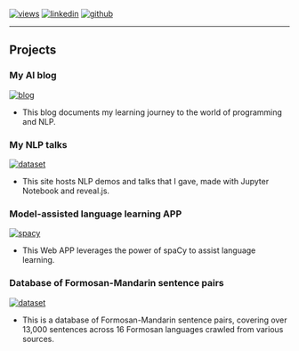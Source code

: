 [![views](https://hits.seeyoufarm.com/api/count/incr/badge.svg?url=https%3A%2F%2Fgithub.com%2Fhoward-haowen%2Fhoward-haowen.github.io&count_bg=%2367E805&title_bg=%23555555&icon=grav.svg&icon_color=%2367E805&title=Visitors&edge_flat=false)](https://hits.seeyoufarm.com) [![linkedin](https://img.shields.io/badge/View-My_LinkedIn-0A66C2?style=flat&logo=linkedin&logoColor=white)](https://www.linkedin.com/in/haowen-jiang-phd-16242074/) [![github](https://img.shields.io/badge/View_My_GitHub-181717?style=flat-square&logo=github&logoColor=white)](https://github.com/howard-haowen)  

---
## Projects

### My AI blog       
[![blog](https://img.shields.io/badge/Click-Me-FF5722?style=flat&logo=blogger&logoColor=white)](https://howard-haowen.github.io/blog.ai/)

- This blog documents my learning journey to the world of programming and NLP.

### My NLP talks
[![dataset](https://img.shields.io/badge/Click-Me-F37626?style=flat&logo=jupyter&logoColor=white)](http://howard-haowen.rohan.tw/NLP-demos/)

- This site hosts NLP demos and talks that I gave, made with Jupyter Notebook and reveal.js.

### Model-assisted language learning APP
[![spacy](https://img.shields.io/badge/Click-Me-FF4B4B?style=flat&logo=streamlit&logoColor=white)](https://share.streamlit.io/howard-haowen/spacy-streamlit/app.py)

- This Web APP leverages the power of spaCy to assist language learning.

### Database of Formosan-Mandarin sentence pairs
[![dataset](https://img.shields.io/badge/Click-Me-150458?style=flat&logo=pandas&logoColor=white)](http://howard-haowen.rohan.tw/Formosan-languages/)

- This is a database of Formosan-Mandarin sentence pairs, covering over 13,000 sentences across 16 Formosan languages crawled from various sources. 

<!-- Remove above link if you don't want to attibute 
<p style="font-size:11px">Page template forked from <a href="https://github.com/evanca/quick-portfolio">evanca</a></p>
-->
